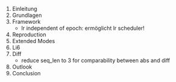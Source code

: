 1. Einleitung
2. Grundlagen
3. Framework
   - lr independent of epoch: ermöglicht lr scheduler!
4. Reproduction
5. Extended Modes
6. Li6
7. Diff
   - reduce seq_len to 3 for comparability between abs and diff
8. Outlook
9. Conclusion
